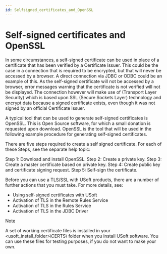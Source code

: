 ```yaml
---
id: Selfsigned_certificates_and_OpenSSL
---
```


# Self-signed certificates and OpenSSL

In some circumstances, a self-signed certificate can be used in place of a certificate that has been verified by a Certificate Issuer. This could be the case in a connection that is required to be encrypted, but that will never be accessed by a browser. A direct connection via JDBC or ODBC could be an example of this. As the self-signed certificate will not be accessed by a browser, error messages warning that the certificate is not verified will not be displayed. The connection however will make use of (Transport Layer Security) which is based upon SSL (Secure Sockets Layer) technology and encrypt data because a signed certificate exists, even though it was not signed by an official Certificate Issuer.

A typical tool that can be used to generate self-signed certificates is OpenSSL. This is Open Source software, for which a small donation is requested upon download. OpenSSL is the tool that will be used in the following example procedure for generating self-signed certificates.

There are five steps required to create a self signed certificate. For each of these Steps, see the separate help topic:

Step 1: Download and install OpenSSL.
Step 2: Create a private key.
Step 3: Create a master certificate based on private key.
Step 4: Create public key and certificate signing request.
Step 5: Self-sign the certificate.

Before you can use a TLS/SSL with USoft products, there are a number of further actions that you must take. For more details, see:

- Using self-signed certificates with USoft
- Activation of TLS in the Remote Rules Service
- Activation of TLS in the Rules Service
- Activation of TLS in the JDBC Driver

> [!NOTE]
> A set of working certificate files is installed in your \<usoft_install_folder>\\CERTS\\ folder when you install USoft software. You can use these files for testing purposes, if you do not want to make your own.